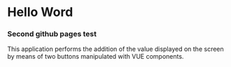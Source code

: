 # Hello Word

### Second github pages test

This application performs the addition of the value displayed on the screen by means of two buttons manipulated with VUE components.